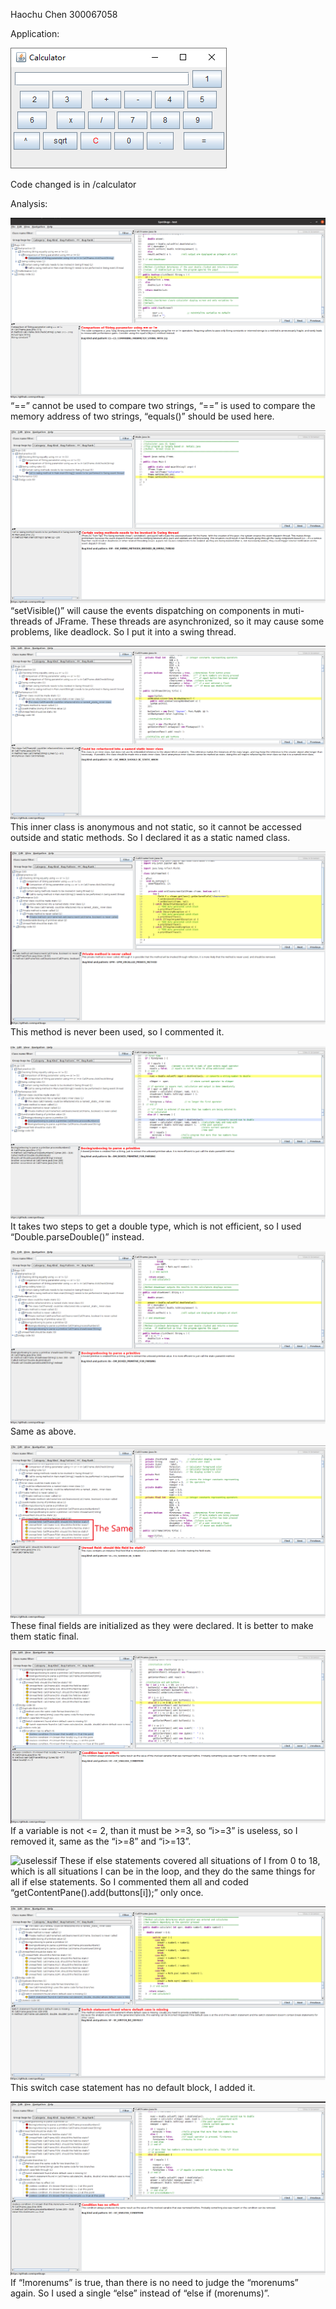 Haochu Chen
300067058

Application:  
  
  
  
  
  
![calculator](img/calculator.png)

Code changed is in /calculator

Analysis:

![equals](img/equals.png)
“==” cannot be used to compare two strings, “==” is used to compare the memory address of two strings, “equals()” should be used here.
  
  
![swing](img/swing.png)
“setVisible()” will cause the events dispatching on components in muti-threads of JFrame. These threads are asynchronized, so it may cause some problems, like deadlock. So I put it into a swing thread.

![innerclass](img/innerclass.png)
This inner class is anonymous and not static, so it cannot be accessed outside and static methods. So I declared it as a static named class.

![notused](img/notused.png)
This method is never been used, so I commented it.

![double](img/double.png)
It takes two steps to get a double type, which is not efficient, so I used “Double.parseDouble()” instead.

![double2](img/double2.png)
Same as above.

![final](img/final.png)
These final fields are initialized as they were declared. It is better to make them static final.

![ifelse](img/ifelse.png)
If a variable is not <= 2, than it must be >=3, so “i>=3” is useless, so I removed it, same as the “i>=8” and “i>=13”.

![uselessif](img/uselessif.png)
These if else statements covered all situations of I from 0 to 18, which is all situations I can be in the loop, and they do the same things for all if else statements. So I commented them all and coded “getContentPane().add(buttons[i]);” only once.

![default](img/default.png)
This switch case statement has no default block, I added it.

![morenums](img/morenums.png)
If “!morenums” is true, than there is no need to judge the “morenums” again. So I used a single “else” instead of “else if (morenums)”.
